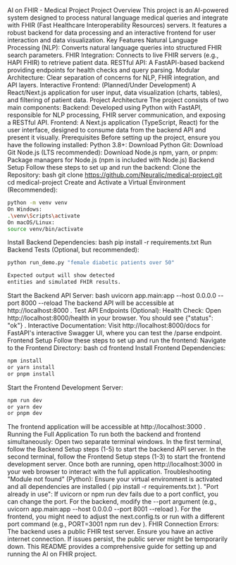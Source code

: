 AI on FHIR - Medical Project
Project Overview
This project is an AI-powered system designed to process natural language medical 
queries and integrate with FHIR (Fast Healthcare Interoperability Resources) servers. It 
features a robust backend for data processing and an interactive frontend for user 
interaction and data visualization.
Key Features
Natural Language Processing (NLP): Converts natural language queries into
structured FHIR search parameters.
FHIR Integration: Connects to live FHIR servers (e.g., HAPI FHIR) to retrieve patient
data.
RESTful API: A FastAPI-based backend providing endpoints for health checks and
query parsing.
Modular Architecture: Clear separation of concerns for NLP, FHIR integration, and
API layers.
Interactive Frontend: (Planned/Under Development) A React/Next.js application
for user input, data visualization (charts, tables), and filtering of patient data.
Project Architecture
The project consists of two main components:
Backend: Developed using Python with FastAPI, responsible for NLP processing,
FHIR server communication, and exposing a RESTful API.
Frontend: A Next.js application (TypeScript, React) for the user interface, designed
to consume data from the backend API and present it visually.
Prerequisites
Before setting up the project, ensure you have the following installed:
Python 3.8+: Download Python
Git: Download Git
Node.js (LTS recommended): Download Node.js
npm, yarn, or pnpm: Package managers for Node.js (npm is included with
Node.js)
Backend Setup
Follow these steps to set up and run the backend:
Clone the Repository:
bash
git clone https://github.com/Neuralic/medical-project.git
cd medical-project
Create and Activate a Virtual Environment (Recommended):
```bash
python -m venv venv
On Windows:
.\venv\Scripts\activate
On macOS/Linux:
source venv/bin/activate
```
Install Backend Dependencies:
bash
pip install -r requirements.txt
Run Backend Tests (Optional, but recommended):
```bash
python run_demo.py "female diabetic patients over 50"

Expected output will show detected
entities and simulated FHIR results.
```
Start the Backend API Server:
bash
uvicorn app.main:app --host 0.0.0.0 --port 8000 --reload
The backend API will be accessible at http://localhost:8000 .
Test API Endpoints (Optional):
Health Check: Open http://localhost:8000/health in your browser. You
should see {"status": "ok"} .
Interactive Documentation: Visit http://localhost:8000/docs for FastAPI's
interactive Swagger UI, where you can test the /parse endpoint.
Frontend Setup
Follow these steps to set up and run the frontend:
Navigate to the Frontend Directory:
bash
cd frontend
Install Frontend Dependencies:
```bash
npm install
or yarn install
or pnpm install
```
Start the Frontend Development Server:
```bash
npm run dev
or yarn dev
or pnpm dev
```
The frontend application will be accessible at http://localhost:3000 .
Running the Full Application
To run both the backend and frontend simultaneously:
Open two separate terminal windows.
In the first terminal, follow the Backend Setup steps (1-5) to start the backend API
server.
In the second terminal, follow the Frontend Setup steps (1-3) to start the frontend
development server.
Once both are running, open http://localhost:3000 in your web browser to interact
with the full application.
Troubleshooting
"Module not found" (Python): Ensure your virtual environment is activated and
all dependencies are installed ( pip install -r requirements.txt ).
"Port already in use": If uvicorn or npm run dev fails due to a port conflict, you
can change the port. For the backend, modify the --port argument (e.g., uvicorn
app.main:app --host 0.0.0.0 --port 8001 --reload ). For the frontend, you might need
to adjust the next.config.ts or run with a different port command (e.g., 
PORT=3001 npm run dev ).
FHIR Connection Errors: The backend uses a public FHIR test server. Ensure you
have an active internet connection. If issues persist, the public server might be
temporarily down.
This README provides a comprehensive guide for setting up and running the AI on FHIR 
project.